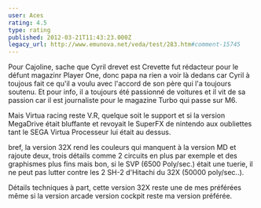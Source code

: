 ```yaml
---
user: Aces
rating: 4.5
type: rating
published: 2012-03-21T11:43:23.000Z
legacy_url: http://www.emunova.net/veda/test/283.htm#comment-15745
---
```

Pour Cajoline, sache que Cyril drevet est Crevette fut rédacteur pour le défunt magazinr Player One, donc papa na rien a voir là dedans car Cyril à toujous fait ce qu'il a voulu avec l'accord de son père qui l'a toujours soutenu.
Et pour info, il a toujours été passionné de voitures et il vit de sa passion car il est journaliste pour le magazine Turbo qui passe sur M6\.

Mais Virtua racing reste V.R, quelque soit le support et si la version MegaDrive était bluffante et revoyait le SuperFX de nintendo aux oubliettes tant le SEGA Virtua Processeur lui était au dessus.

bref, la version 32X rend les couleurs qui manquent à la version MD et rajoute deux, trois détails comme 2 circuits en plus par exemple et des graphismes plus fins mais bon, si le SVP (6500 Poly/sec.)  était une tuerie, il ne peut pas lutter contre les 2 SH-2 d'Hitachi du 32X (50000 poly/sec..).

Détails techniques à part, cette version 32X reste une de mes préférées même si la version arcade version cockpit reste ma version préférée.
